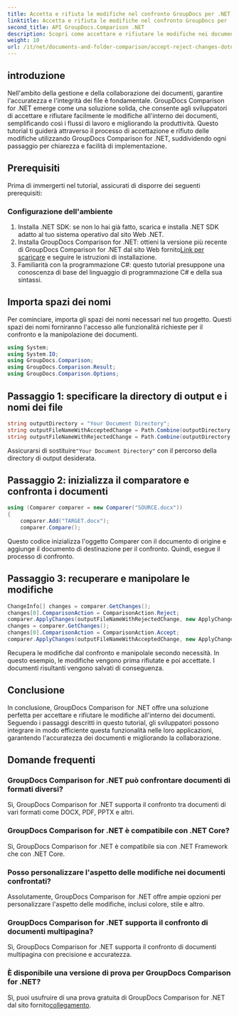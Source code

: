 ```yaml
---
title: Accetta e rifiuta le modifiche nel confronto GroupDocs per .NET
linktitle: Accetta e rifiuta le modifiche nel confronto GroupDocs per .NET
second_title: API GroupDocs.Comparison .NET
description: Scopri come accettare e rifiutare le modifiche nei documenti utilizzando GroupDocs Comparison for .NET. Semplifica i flussi di lavoro dei tuoi documenti senza sforzo.
weight: 10
url: /it/net/documents-and-folder-comparison/accept-reject-changes-dotnet/
---
```

## introduzione
Nell'ambito della gestione e della collaborazione dei documenti, garantire l'accuratezza e l'integrità dei file è fondamentale. GroupDocs Comparison for .NET emerge come una soluzione solida, che consente agli sviluppatori di accettare e rifiutare facilmente le modifiche all'interno dei documenti, semplificando così i flussi di lavoro e migliorando la produttività. Questo tutorial ti guiderà attraverso il processo di accettazione e rifiuto delle modifiche utilizzando GroupDocs Comparison for .NET, suddividendo ogni passaggio per chiarezza e facilità di implementazione.
## Prerequisiti
Prima di immergerti nel tutorial, assicurati di disporre dei seguenti prerequisiti:
### Configurazione dell'ambiente
1. Installa .NET SDK: se non lo hai già fatto, scarica e installa .NET SDK adatto al tuo sistema operativo dal sito Web .NET.
2.  Installa GroupDocs Comparison for .NET: ottieni la versione più recente di GroupDocs Comparison for .NET dal sito Web fornito[Link per scaricare](https://releases.groupdocs.com/comparison/net/) e seguire le istruzioni di installazione.
3. Familiarità con la programmazione C#: questo tutorial presuppone una conoscenza di base del linguaggio di programmazione C# e della sua sintassi.

## Importa spazi dei nomi
Per cominciare, importa gli spazi dei nomi necessari nel tuo progetto. Questi spazi dei nomi forniranno l'accesso alle funzionalità richieste per il confronto e la manipolazione dei documenti.

```csharp
using System;
using System.IO;
using GroupDocs.Comparison;
using GroupDocs.Comparison.Result;
using GroupDocs.Comparison.Options;
```
## Passaggio 1: specificare la directory di output e i nomi dei file
```csharp
string outputDirectory = "Your Document Directory";
string outputFileNameWithAcceptedChange = Path.Combine(outputDirectory, "RESULT_WITH_ACCEPTED_CHANGE.docx");
string outputFileNameWithRejectedChange = Path.Combine(outputDirectory, "RESULT_WITH_REJECTED_CHANGE.docx");
```
 Assicurarsi di sostituire`"Your Document Directory"` con il percorso della directory di output desiderata.
## Passaggio 2: inizializza il comparatore e confronta i documenti
```csharp
using (Comparer comparer = new Comparer("SOURCE.docx"))
{
    comparer.Add("TARGET.docx");
    comparer.Compare();
```
Questo codice inizializza l'oggetto Comparer con il documento di origine e aggiunge il documento di destinazione per il confronto. Quindi, esegue il processo di confronto.
## Passaggio 3: recuperare e manipolare le modifiche
```csharp
ChangeInfo[] changes = comparer.GetChanges();
changes[0].ComparisonAction = ComparisonAction.Reject;
comparer.ApplyChanges(outputFileNameWithRejectedChange, new ApplyChangeOptions { Changes = changes, SaveOriginalState = true });
changes = comparer.GetChanges();
changes[0].ComparisonAction = ComparisonAction.Accept;
comparer.ApplyChanges(outputFileNameWithAcceptedChange, new ApplyChangeOptions { Changes = changes });
```
Recupera le modifiche dal confronto e manipolale secondo necessità. In questo esempio, le modifiche vengono prima rifiutate e poi accettate. I documenti risultanti vengono salvati di conseguenza.

## Conclusione
In conclusione, GroupDocs Comparison for .NET offre una soluzione perfetta per accettare e rifiutare le modifiche all'interno dei documenti. Seguendo i passaggi descritti in questo tutorial, gli sviluppatori possono integrare in modo efficiente questa funzionalità nelle loro applicazioni, garantendo l'accuratezza dei documenti e migliorando la collaborazione.
## Domande frequenti
### GroupDocs Comparison for .NET può confrontare documenti di formati diversi?
Sì, GroupDocs Comparison for .NET supporta il confronto tra documenti di vari formati come DOCX, PDF, PPTX e altri.
### GroupDocs Comparison for .NET è compatibile con .NET Core?
Sì, GroupDocs Comparison for .NET è compatibile sia con .NET Framework che con .NET Core.
### Posso personalizzare l'aspetto delle modifiche nei documenti confrontati?
Assolutamente, GroupDocs Comparison for .NET offre ampie opzioni per personalizzare l'aspetto delle modifiche, inclusi colore, stile e altro.
### GroupDocs Comparison for .NET supporta il confronto di documenti multipagina?
Sì, GroupDocs Comparison for .NET supporta il confronto di documenti multipagina con precisione e accuratezza.
### È disponibile una versione di prova per GroupDocs Comparison for .NET?
 Sì, puoi usufruire di una prova gratuita di GroupDocs Comparison for .NET dal sito fornito[collegamento](https://releases.groupdocs.com/).